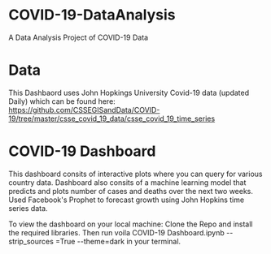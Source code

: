# COVID-19-DataAnalysis
A Data Analysis Project of COVID-19 Data

# Data 
This Dashbaord uses John Hopkings University Covid-19 data (updated Daily) which can be found here:
https://github.com/CSSEGISandData/COVID-19/tree/master/csse_covid_19_data/csse_covid_19_time_series

# COVID-19 Dashboard
This dashboard consits of interactive plots where you can query for various country data.
Dashboard also consits of a machine learning model that predicts and plots number of cases and deaths over the next two weeks.
Used Facebook's Prophet to forecast growth using John Hopkins time series data.

To view the dashboard on your local machine:
Clone the Repo and install the required libraries. 
Then run voila COVID-19 Dashboard.ipynb --strip_sources =True --theme=dark in your terminal.


